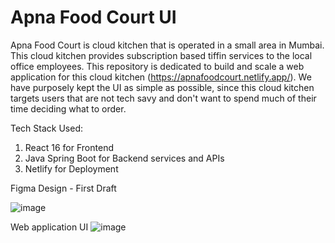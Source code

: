 # Apna Food Court UI
Apna Food Court is cloud kitchen that is operated in a small area in Mumbai. This cloud kitchen provides subscription based tiffin services to the local office employees. This repository is dedicated to build and scale a web application for this cloud kitchen (https://apnafoodcourt.netlify.app/).
We have purposely kept the UI as simple as possible, since this cloud kitchen targets users that are not tech savy and don't want to spend much of their time deciding what to order.

Tech Stack Used:
1) React 16 for Frontend 
2) Java Spring Boot for Backend services and APIs
3) Netlify for Deployment

Figma Design - First Draft

![image](https://github.com/user-attachments/assets/80bc0945-05c9-4eb5-b2ec-47674bc40455)


Web application UI
![image](https://github.com/user-attachments/assets/46ee9f95-ec19-4c01-ab9c-cad46e8b10aa)



